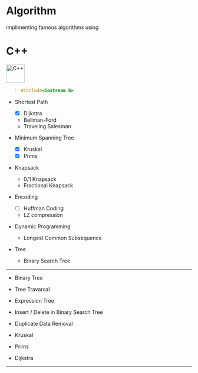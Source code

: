 # Algorithm

implimenting famous algorithms using 

# C++

<div align="left">
<img src="https://cdn.jsdelivr.net/gh/devicons/devicon@latest/icons/cplusplus/cplusplus-original.svg" height="50px" alt="C++" />
          
</div>



> ``` c++
> #include<iostream.h>
> ```


- Shortest Path
  - [x] Dijkstra
  - Bellman-Ford
  - Traveling Salesman

- Minimum Spanning Tree
  - [x] Kruskal
  - [x] Prims

- Knapsack
  - 0/1 Knapsack
  - Fractional Knapsack

- Encoding 
  - [ ] Huffman Coding
  - LZ compression 

- Dynamic Programming
  - Longest Common Subsequence



- Tree
  - Binary Search Tree







___
- Binary Tree
- Tree Travarsal
- Expression Tree
- Insert / Delete in Binary Search Tree
- Duplicate Data Removal 
- Kruskal 
- Prims 
- Dijkstra
___

